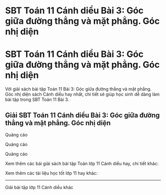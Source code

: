 # SBT Toán 11 Cánh diều Bài 3: Góc giữa đường thẳng và mặt phẳng. Góc nhị diện

# SBT Toán 11 Cánh diều Bài 3: Góc giữa đường thẳng và mặt phẳng. Góc nhị diện

Với giải sách bài tập Toán 11 Bài 3: Góc giữa đường thẳng và mặt phẳng. Góc nhị diện sách Cánh diều hay nhất, chi tiết sẽ giúp học sinh dễ dàng làm bài tập trong SBT Toán 11 Bài 3.

## Giải SBT Toán 11 Cánh diều Bài 3: Góc giữa đường thẳng và mặt phẳng. Góc nhị diện

Quảng cáo

Quảng cáo

Quảng cáo

Xem thêm các bài giải sách bài tập Toán lớp 11 Cánh diều hay, chi tiết khác:

Xem thêm các tài liệu học tốt lớp 11 hay khác:

* * *

Giải bài tập lớp 11 Cánh diều khác
